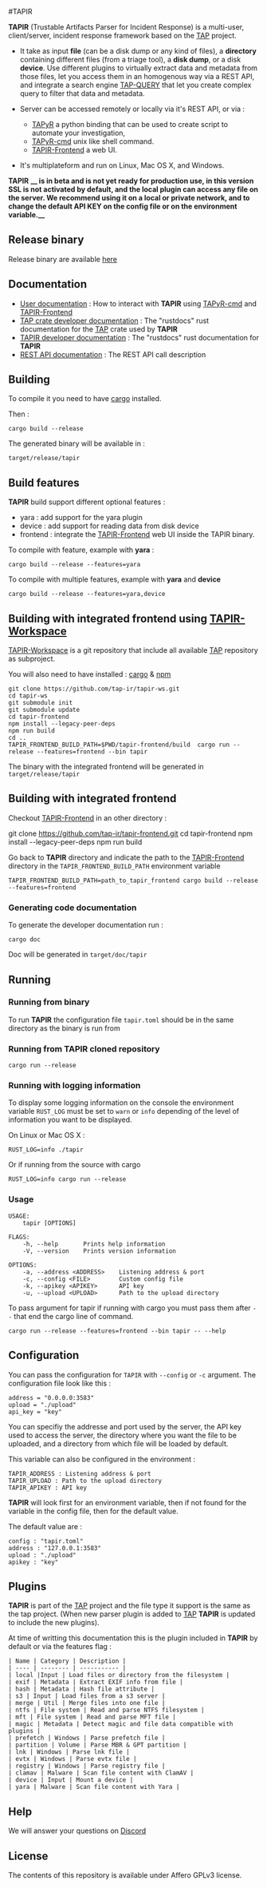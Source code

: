 #TAPIR

**TAPIR** (Trustable Artifacts Parser for Incident Response) is a multi-user, client/server, incident response framework based on the [TAP](https://github.com/tap-ir/) project. 

- It take as input  **file** (can be a disk dump or any kind of files), a **directory** containing different files (from a triage tool), a **disk dump**, or a disk **device**. Use different plugins to virtually extract data and metadata from those files, let you access them in an homogenous way via a REST API, and integrate a search engine [TAP-QUERY](https://github.com/tap-ir/tap-query) that let you create complex query to filter that data and metadata. 

- Server can be accessed remotely or locally via it's REST API, or via :

  - [TAPyR](https://github.com/tap-ir/tapyr) a python binding that can be used to create script to automate your investigation, 
  - [TAPyR-cmd](https://github.com/tap-ir/tapyr-cmd) unix like shell command.
  - [TAPIR-Frontend](https://github.com/tap-ir/tapir-frontend) a web UI.


- It's multiplateform and run on Linux, Mac OS X, and Windows.

**TAPIR** **__ is in beta and is not yet ready for production use, in this version SSL is not activated by default, and the local plugin can access any file on the server. We recommend using it on a local or private network, and to change the default API KEY on the config file or on the environment variable.__**

## Release binary 

Release binary are available [here](https://github.com/tap-ir/tapir/releases)

## Documentation 

- [User documentation](https://tap-ir.github.io/doc/user) : How to interact with **TAPIR** using [TAPyR-cmd](https://github.com/tap-ir/tapyr-cmd) and [TAPIR-Frontend](https://github.com/tap-ir/tapir-frontend)
- [TAP crate developer documentation](https://tap-ir.github.io/doc/dev/rustdoc/tap) : The "rustdocs" rust documentation for the [TAP](https://github.com/tap-ir/tap) crate used by **TAPIR**
- [TAPIR developer documentation](https://tap-ir.github.io/doc/dev/rustdoc/tapir) : The "rustdocs" rust documentation for **TAPIR**
- [REST API documentation](https://tap-ir.github.io/doc/dev/restapi) : The REST API call description

## Building

To compile it you need to have [cargo](https://doc.rust-lang.org/cargo/getting-started/installation.html) installed.

Then :

`cargo build --release`

The generated binary will be available in :

`target/release/tapir` 


## Build features

**TAPIR** build support different optional features : 

  - yara : add support for the yara plugin
  - device : add support for reading data from disk device
  - frontend : integrate the [TAPIR-Frontend](https://github.com/tap-ir/tapir-frontend) web UI inside the TAPIR binary.

To compile with feature, example with **yara** :

`cargo build --release --features=yara`

To compile with multiple features, example with **yara** and **device**

`cargo build --release --features=yara,device`


## Building with integrated frontend using [TAPIR-Workspace](https://github.com/tap-ir/tapir-ws)

[TAPIR-Workspace](https://github.com/tap-ir/tapir-ws) is a git repository that include all available [TAP](https://github.com/tap-ir/) repository as subproject. 

You will also need to have installed : [cargo](https://doc.rust-lang.org/cargo/getting-started/installation.html) & [npm](https://docs.npmjs.com/downloading-and-installing-node-js-and-npm)


```
git clone https://github.com/tap-ir/tapir-ws.git
cd tapir-ws
git submodule init
git submodule update
cd tapir-frontend
npm install --legacy-peer-deps
npm run build
cd ..
TAPIR_FRONTEND_BUILD_PATH=$PWD/tapir-frontend/build  cargo run --release --features=frontend --bin tapir
```

The binary with the integrated frontend will be generated in `target/release/tapir`

## Building with integrated frontend 

Checkout [TAPIR-Frontend](https://github.com/tap-ir/tapir-frontend)  in an other directory : 

git clone https://github.com/tap-ir/tapir-frontend.git
cd tapir-frontend
npm install --legacy-peer-deps
npm run build

Go back to **TAPIR** directory and indicate the path to the [TAPIR-Frontend](https://github.com/tap-ir/tapir-frontend) directory in the `TAPIR_FRONTEND_BUILD_PATH` environment variable

`TAPIR_FRONTEND_BUILD_PATH=path_to_tapir_frontend cargo build --release --features=frontend`

### Generating code documentation

To generate the developer documentation run : 

`cargo doc`

Doc will be generated in `target/doc/tapir`

## Running 

### Running from binary

To run **TAPIR** the configuration file `tapir.toml` should be in the same directory as the binary is run from

### Running from **TAPIR** cloned repository

`cargo run --release`

### Running with logging information 

To display some logging information on the console the environment variable `RUST_LOG` must be set to `warn` or `info` depending of the level of information you want to be displayed.

On Linux or Mac OS X : 

`RUST_LOG=info ./tapir`

Or if running from the source with cargo 

`RUST_LOG=info cargo run --release`

### Usage

```
USAGE:
    tapir [OPTIONS]

FLAGS:
    -h, --help       Prints help information
    -V, --version    Prints version information

OPTIONS:
    -a, --address <ADDRESS>    Listening address & port
    -c, --config <FILE>        Custom config file
    -k, --apikey <APIKEY>      API key
    -u, --upload <UPLOAD>      Path to the upload directory
```


To pass argument for tapir if running with cargo you must pass them after `--` that end the cargo line of command.

`cargo run --release --features=frontend --bin tapir -- --help`


## Configuration 

You can pass the configuration for `TAPIR` with `--config` or `-c` argument.
The configuration file look like this : 

```
address = "0.0.0.0:3583"
upload = "./upload"
api_key = "key"
```

You can specifiy the addresse and port used by the server, the API key used to access the server, the directory where you want the file to be uploaded, and a directory from which file will be loaded by default. 

This variable can also be configured in the environment : 

```
TAPIR_ADDRESS : Listening address & port
TAPIR_UPLOAD : Path to the upload directory
TAPIR_APIKEY : API key
```

**TAPIR** will look first for an environment variable, then if not found for the variable in the config file, then for the default value.

The default value are :

```
config : "tapir.toml"
address : "127.0.0.1:3583"
upload : "./upload"
apikey : "key"
```

## Plugins 

**TAPIR** is part of the [TAP](https://github.com/tap-ir/) project and the file type it support is the same as the tap project. (When new parser plugin is added to [TAP](https://github.com/tap-ir/) **TAPIR** is updated to include the new plugins).

At time of writting this documentation this is the plugin included in **TAPIR**  by default or via the features flag :

```
| Name | Category | Description |
| ---- | -------- | ----------- |
| local |Input | Load files or directory from the filesystem |
| exif | Metadata | Extract EXIF info from file |
| hash | Metadata | Hash file attribute |
| s3 | Input | Load files from a s3 server |
| merge | Util | Merge files into one file |
| ntfs | File system | Read and parse NTFS filesystem |
| mft | File system	| Read and parse MFT file |
| magic | Metadata | Detect magic and file data compatible with plugins |
| prefetch | Windows | Parse prefetch file |
| partition | Volume | Parse MBR & GPT partition |
| lnk | Windows	| Parse lnk file |
| evtx | Windows | Parse evtx file |
| registry | Windows | Parse registry file |
| clamav | Malware | Scan file content with ClamAV | 
| device | Input | Mount a device |
| yara | Malware | Scan file content with Yara |
```

## Help

We will answer your questions on [Discord](https://discord.gg/C8UdFG6K)

## License

The contents of this repository is available under Affero GPLv3 license.
